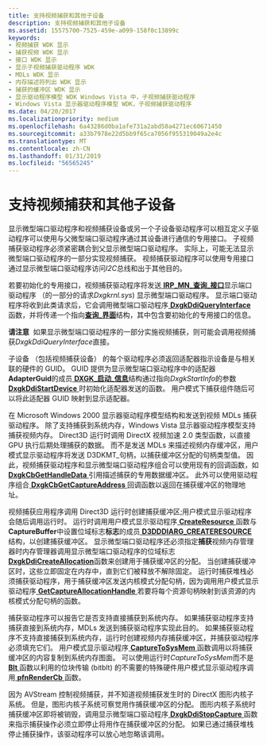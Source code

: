 ```yaml
---
title: 支持视频捕获和其他子设备
description: 支持视频捕获和其他子设备
ms.assetid: 15575700-7525-459e-a099-158f0c13899c
keywords:
- 视频捕获 WDK 显示
- 捕获视频 WDK 显示
- 接口 WDK 显示
- 显示子视频捕获驱动程序 WDK
- MDLs WDK 显示
- 内存描述符列出 WDK 显示
- 捕获的缓冲区 WDK 显示
- 显示驱动程序模型 WDK Windows Vista 中，子视频捕获驱动程序
- Windows Vista 显示器驱动程序模型 WDK，子视频捕获驱动程序
ms.date: 04/20/2017
ms.localizationpriority: medium
ms.openlocfilehash: 6a43286d0ba1afe731a2abd58a4271ec60671450
ms.sourcegitcommit: a33b7978e22d5bb9f65ca7056f955319049a2e4c
ms.translationtype: MT
ms.contentlocale: zh-CN
ms.lasthandoff: 01/31/2019
ms.locfileid: "56565245"
---
```

# <a name="supporting-video-capture-and-other-child-devices"></a>支持视频捕获和其他子设备


显示微型端口驱动程序和视频捕获设备或另一个子设备驱动程序可以相互定义子驱动程序可以使用与父微型端口驱动程序通过其设备进行通信的专用接口。 子视频捕获驱动程序必须紧密耦合到父显示微型端口驱动程序。 实际上，可能无法显示微型端口驱动程序的一部分实现视频捕获。 视频捕获驱动程序可以使用专用接口通过显示微型端口驱动程序访问*I2C*总线和出于其他目的。

若要初始化的专用接口，视频捕获驱动程序将发送[ **IRP\_MN\_查询\_接口**](https://msdn.microsoft.com/library/windows/hardware/ff551687)显示端口驱动程序 （的一部分的请求*Dxgkrnl.sys*) 显示微型端口驱动程序。 显示端口驱动程序将收到此类请求后，它会调用微型端口驱动程序[ **DxgkDdiQueryInterface** ](https://msdn.microsoft.com/library/windows/hardware/ff559764)函数，并将传递一个指向[**查询\_界面**](https://msdn.microsoft.com/library/windows/hardware/ff569225)结构，其中包含要初始化的专用接口的信息。

**请注意**  如果显示微型端口驱动程序的一部分实施视频捕获，则可能会调用视频捕获*DxgkDdiQueryInterface*直接。

 

子设备 （包括视频捕获设备） 的每个驱动程序必须返回适配器指示设备是与相关联的硬件的 GUID。 GUID 提供为显示微型端口驱动程序中的适配器**AdapterGuid**的成员[ **DXGK\_启动\_信息**](https://msdn.microsoft.com/library/windows/hardware/ff562055)结构通过指向*DxgkStartInfo*的参数[ **DxgkDdiStartDevice** ](https://msdn.microsoft.com/library/windows/hardware/ff560775)时初始化适配器发送的函数。 用户模式下捕获组件随后可以将此适配器 GUID 映射到显示适配器。

在 Microsoft Windows 2000 显示器驱动程序模型结构和发送到视频 MDLs 捕获驱动程序。 除了支持捕获到系统内存，Windows Vista 显示器驱动程序模型支持捕获视频内存。 Direct3D 运行时调用 DirectX 视频加速 2.0 类型函数，以直接 GPU 执行后期处理捕获的数据。 而不是发送 MDLs 来描述视频内存缓冲区，用户模式显示驱动程序将发送 D3DKMT\_句柄，以捕获缓冲区分配的句柄类型值。 因此，视频捕获驱动程序和显示微型端口驱动程序组合可以使用现有的回调函数，如[ **DxgkCbGetHandleData** ](https://msdn.microsoft.com/library/windows/hardware/ff559515)引用描述捕获的专用数据缓冲区。 此外可以使用驱动程序组合[ **DxgkCbGetCaptureAddress** ](https://msdn.microsoft.com/library/windows/hardware/ff559510)回调函数以返回在捕获缓冲区的物理地址。

视频捕获应用程序调用 Direct3D 运行时创建捕获缓冲区;用户模式显示驱动程序会随后调用运行时。 运行时调用用户模式显示驱动程序[ **CreateResource** ](https://msdn.microsoft.com/library/windows/hardware/ff540688)函数与**CaptureBuffer**中设置位域标志**标志**的成员[ **D3DDDIARG\_CREATERESOURCE** ](https://msdn.microsoft.com/library/windows/hardware/ff542963)结构，以创建捕获缓冲区。 显示微型端口驱动程序还必须指定**捕获**视频内存管理器时内存管理器调用显示微型端口驱动程序的位域标志[ **DxgkDdiCreateAllocation**](https://msdn.microsoft.com/library/windows/hardware/ff559606)函数来创建用于捕获缓冲区的分配。 当创建捕获缓冲区时，这些立即固定在内存中，直到它们被释放不解除固定。 运行时捕获堆栈必须捕获驱动程序，用于捕获缓冲区发送内核模式分配句柄，因为调用用户模式显示驱动程序[ **GetCaptureAllocationHandle** ](https://msdn.microsoft.com/library/windows/hardware/ff566771)若要将每个资源句柄映射到该资源的内核模式分配句柄的函数。

捕获驱动程序可以报告它是否支持直接捕获到系统内存。 如果捕获驱动程序支持捕获直接到系统内存，MDLs 发送到捕获驱动程序实现此目的。 如果捕获驱动程序不支持直接捕获到系统内存，运行时创建视频内存捕获缓冲区，并捕获驱动程序必须填充它们。 用户模式显示驱动程序[ **CaptureToSysMem** ](https://msdn.microsoft.com/library/windows/hardware/ff539363)函数调用以将捕获缓冲区的内容复制到系统内存图面。 可以使用运行时*CaptureToSysMem*而不是[ **Blt** ](https://msdn.microsoft.com/library/windows/hardware/ff538251)函数以利用的位块传输 (bitblt) 的不需要的特殊硬件用户模式显示驱动程序调用[ **pfnRenderCb** ](https://msdn.microsoft.com/library/windows/hardware/ff568923)函数。

因为 AVStream 控制视频捕获，并不知道视频捕获发生时的 DirectX 图形内核子系统。 但是，图形内核子系统可察觉用作捕获缓冲区的分配。 图形内核子系统时捕获缓冲区即将被销毁，调用显示微型端口驱动程序[ **DxgkDdiStopCapture** ](https://msdn.microsoft.com/library/windows/hardware/ff560776)函数来指示捕获操作必须立即停止将用作在捕获缓冲区的分配。 如果已通过捕获堆栈停止捕获操作，该驱动程序可以放心地忽略该调用。

 

 





